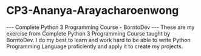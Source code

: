 # CP3-Ananya-Arayacharoenwong
--- Complete Python 3 Programming Course - BorntoDev ---
These are my exercise from Complete Python 3 Programming Course taught by BorntoDev. I do my best to learn and work hard to be able to write Python Programming Language proficiently and apply it to create my projects.
